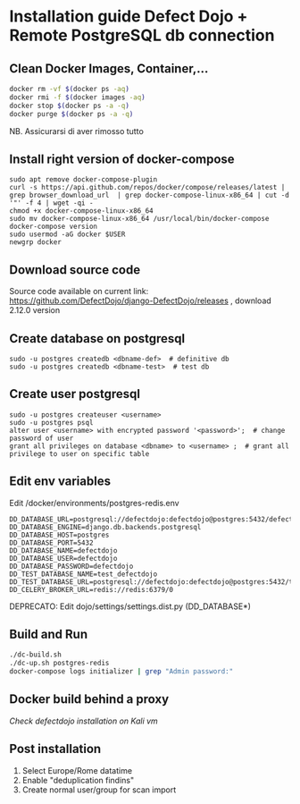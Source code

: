 # Installation guide Defect Dojo + Remote PostgreSQL db connection

## Clean Docker Images, Container,...
```bash
docker rm -vf $(docker ps -aq)
docker rmi -f $(docker images -aq)
docker stop $(docker ps -a -q)
docker purge $(docker ps -a -q)
```
NB. Assicurarsi di aver rimosso tutto

## Install right version of docker-compose
```
sudo apt remove docker-compose-plugin
curl -s https://api.github.com/repos/docker/compose/releases/latest | grep browser_download_url  | grep docker-compose-linux-x86_64 | cut -d '"' -f 4 | wget -qi -
chmod +x docker-compose-linux-x86_64
sudo mv docker-compose-linux-x86_64 /usr/local/bin/docker-compose
docker-compose version
sudo usermod -aG docker $USER
newgrp docker
```

## Download source code
Source code available on current link: https://github.com/DefectDojo/django-DefectDojo/releases , download 2.12.0 version

## Create database on postgresql
```
sudo -u postgres createdb <dbname-def>  # definitive db
sudo -u postgres createdb <dbname-test>  # test db
```

## Create user postgresql
```
sudo -u postgres createuser <username>
sudo -u postgres psql
alter user <username> with encrypted password '<password>';  # change password of user
grant all privileges on database <dbname> to <username> ;  # grant all privilege to user on specific table
```

## Edit env variables
Edit /docker/environments/postgres-redis.env
```env
DD_DATABASE_URL=postgresql://defectdojo:defectdojo@postgres:5432/defectdojo
DD_DATABASE_ENGINE=django.db.backends.postgresql
DD_DATABASE_HOST=postgres
DD_DATABASE_PORT=5432
DD_DATABASE_NAME=defectdojo
DD_DATABASE_USER=defectdojo
DD_DATABASE_PASSWORD=defectdojo
DD_TEST_DATABASE_NAME=test_defectdojo
DD_TEST_DATABASE_URL=postgresql://defectdojo:defectdojo@postgres:5432/test_defectdojo
DD_CELERY_BROKER_URL=redis://redis:6379/0
```

DEPRECATO: Edit dojo/settings/settings.dist.py (DD_DATABASE*)

## Build and Run
```bash
./dc-build.sh
./dc-up.sh postgres-redis
docker-compose logs initializer | grep "Admin password:"
```
## Docker build behind a proxy
_Check defectdojo installation on Kali vm_

## Post installation
1. Select Europe/Rome datatime 
2. Enable "deduplication findins"
3. Create normal user/group for scan import
